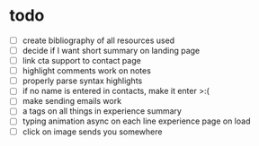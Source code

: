 # todo
- [ ] create bibliography of all resources used 
- [ ] decide if I want short summary on landing page
- [ ] link cta support to contact page
- [ ] highlight comments work on notes
- [ ] properly parse syntax highlights
- [ ] if no name is entered in contacts, make it enter >:(
- [ ] make sending emails work
- [ ] a tags on all things in experience summary
- [ ] typing animation async on each line experience page on load
- [ ] click on image sends you somewhere
